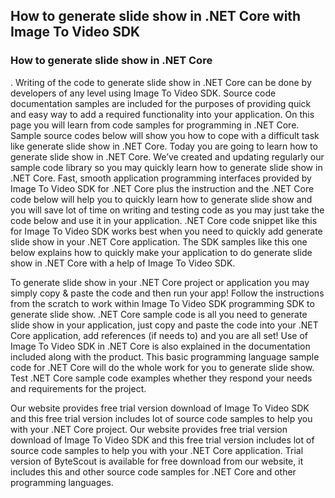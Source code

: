 
<h2>How to generate slide show in .NET Core with Image To Video SDK</h2>

<h3>How to generate slide show in .NET Core</h3>.
Writing of the code to generate slide show in .NET Core can be done by developers of any level using Image To Video SDK. Source code documentation samples are included for the purposes of providing quick and easy way to add a required functionality into your application. On this page you will learn from code samples for programming in .NET Core.
Sample source codes below will show you how to cope with a difficult task like generate slide show in .NET Core. Today you are going to learn how to generate slide show in .NET Core. We’ve created and updating regularly our sample code library so you may quickly learn how to generate slide show in .NET Core.
Fast, smooth application programming interfaces provided by Image To Video SDK for .NET Core plus the instruction and the .NET Core code below will help you to quickly learn how to generate slide show and you will save lot of time on writing and testing code as you may just take the code below and use it in your application. .NET Core code snippet like this for Image To Video SDK works best when you need to quickly add generate slide show in your .NET Core application. The SDK samples like this one below explains how to quickly make your application to do generate slide show in .NET Core with a help of Image To Video SDK.

To generate slide show in your .NET Core project or application you may simply copy & paste the code and then run your app! Follow the instructions from the scratch to work within Image To Video SDK programming SDK to generate slide show. .NET Core sample code is all you need to generate slide show in your application, just copy and paste the code into your .NET Core application, add references (if needs to) and you are all set!
Use of Image To Video SDK in .NET Core is also explained in the documentation included along with the product. This basic programming language sample code for .NET Core will do the whole work for you to generate slide show. Test .NET Core sample code examples whether they respond your needs and requirements for the project.

Our website provides free trial version download of Image To Video SDK and this free trial version includes lot of source code samples to help you with your .NET Core project. Our website provides free trial version download of Image To Video SDK and this free trial version includes lot of source code samples to help you with your .NET Core application. Trial version of ByteScout is available for free download from our website, it includes this and other source code samples for .NET Core and other programming languages.
